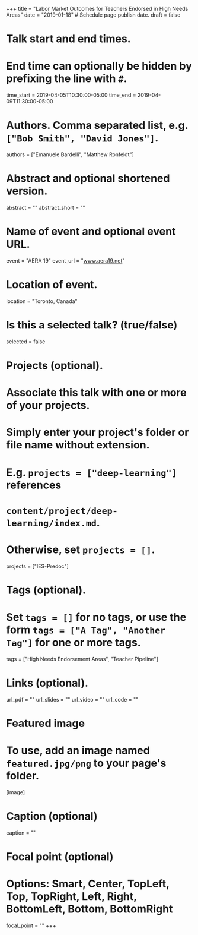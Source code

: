 +++
title = "Labor Market Outcomes for Teachers Endorsed in High Needs Areas"
date = "2019-01-18"  # Schedule page publish date.
draft = false

# Talk start and end times.
#   End time can optionally be hidden by prefixing the line with `#`.
time_start = 2019-04-05T10:30:00-05:00
time_end = 2019-04-09T11:30:00-05:00

# Authors. Comma separated list, e.g. `["Bob Smith", "David Jones"]`.
authors = ["Emanuele Bardelli", "Matthew Ronfeldt"]

# Abstract and optional shortened version.
abstract = ""
abstract_short = ""

# Name of event and optional event URL.
event = "AERA 19"
event_url = "www.aera19.net"

# Location of event.
location = "Toronto, Canada"

# Is this a selected talk? (true/false)
selected = false

# Projects (optional).
#   Associate this talk with one or more of your projects.
#   Simply enter your project's folder or file name without extension.
#   E.g. `projects = ["deep-learning"]` references
#   `content/project/deep-learning/index.md`.
#   Otherwise, set `projects = []`.
projects = ["IES-Predoc"]

# Tags (optional).
#   Set `tags = []` for no tags, or use the form `tags = ["A Tag", "Another Tag"]` for one or more tags.
tags = ["High Needs Endorsement Areas", "Teacher Pipeline"]

# Links (optional).
url_pdf = ""
url_slides = ""
url_video = ""
url_code = ""

# Featured image
# To use, add an image named `featured.jpg/png` to your page's folder.
[image]
  # Caption (optional)
  caption = ""

  # Focal point (optional)
  # Options: Smart, Center, TopLeft, Top, TopRight, Left, Right, BottomLeft, Bottom, BottomRight
  focal_point = ""
+++
